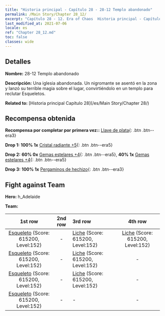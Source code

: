 ```yaml
---
title: "Historia principal - Capítulo 28 - 28-12 Templo abandonado"
permalink: /Main Story/Chapter 28_12/
excerpt: "Capítulo 28 - 12. Era of Chaos  Historia principal - Capítulo 28_12. 28-12 Templo abandonado"
last_modified_at: 2021-07-06
locale: es
ref: "Chapter 28_12.md"
toc: false
classes: wide
---
```


## Detalles

 **Nombre:** 28-12 Templo abandonado

 **Descripción:** Una iglesia abandonada. Un nigromante se asentó en la zona y lanzó su terrible magia sobre el lugar, convirtiéndolo en un templo para reclutar Esqueletos.

 **Related to:** [Historia principal Capítulo 28](/es/Main Story/Chapter 28/)

## Recompensa obtenida

 **Recompensa por completar por primera vez::** [Llave de plata](/ItemsES/con_693/){: .btn .btn--era3}

 **Drop 1:** **100% 1x** [Cristal radiante +5](/ItemsES/mat_101/){: .btn .btn--era5}

 **Drop 2:** **60% 0x** [Gemas estelares +4](/ItemsES/mat_93/){: .btn .btn--era5}, **40% 1x** [Gemas estelares +4](/ItemsES/mat_93/){: .btn .btn--era5}

 **Drop 3:** **100% 1x** [Pergaminos de hechizo](/ItemsES/con_694/){: .btn .btn--era3}


## Fight against Team
 **Hero:** h_Adelaide

 **Team:**


  | 1st row | 2nd row | 3rd row | 4th row |
  |:----:|:----:|:----|:----:|
  | [Esqueleto](/es/units/Skeleton/) (Score: 615200, Level:152)  | - | [Liche](/es/units/Lich/) (Score: 615200, Level:152)  | [Liche](/es/units/Lich/) (Score: 615200, Level:152)  |
  | [Esqueleto](/es/units/Skeleton/) (Score: 615200, Level:152)  | - | [Liche](/es/units/Lich/) (Score: 615200, Level:152)  | - |
  | [Esqueleto](/es/units/Skeleton/) (Score: 615200, Level:152)  | - | [Liche](/es/units/Lich/) (Score: 615200, Level:152)  | - |
  | [Esqueleto](/es/units/Skeleton/) (Score: 615200, Level:152)  | - | - | - |


